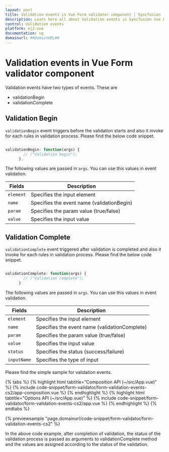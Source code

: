```yaml
---
layout: post
title: Validation events in Vue Form validator component | Syncfusion
description: Learn here all about Validation events in Syncfusion Vue Form validator component of Syncfusion Essential JS 2 and more.
control: Validation events 
platform: ej2-vue
documentation: ug
domainurl: ##DomainURL##
---
```


# Validation events in Vue Form validator component

Validation events have two types of events. These are

* validationBegin
* validationComplete

## Validation Begin

`validationBegin` event triggers before the validation starts and also it invoke for each rules in validation process. Please find the below code snippet.

```ts

validationBegin: function(args) {
        // ("Validation begin");
      },
```

The following values are passed in `args`. You can use this values in event validation.

| Fields  | Description |
|---------|-------------|
|`element`| Specifies the input element |
|`name`   | Specifies the event name (validationBegin)  |
|`param`  | Specifies the param value (true/false)  |
|`value`  | Specifies the input value  |

## Validation Complete

`validationComplete` event triggered after validation is completed and also it invoke  for each rules in validation process. Please find the below code snippet.

```ts

validationComplete: function(args) {
        // ("Validation complete");
      }
```

The following values are passed in `args`. You can use this values in event validation.

| Fields  | Description |
|---------|-------------|
|`element`| Specifies the input element |
|`name`   | Specifies the event name (validationComplete)  |
|`param`  | Specifies the param value (true/false)  |
|`value`  | Specifies the input value  |
|`status` | Specifies the status (success/failure) |
|`inputName` | Specifies the type of input  |

Please find the simple sample for validation events.

{% tabs %}
{% highlight html tabtitle="Composition API (~/src/App.vue)" %}
{% include code-snippet/form-validator/form-validation-events-cs2/app-composition.vue %}
{% endhighlight %}
{% highlight html tabtitle="Options API (~/src/App.vue)" %}
{% include code-snippet/form-validator/form-validation-events-cs2/app.vue %}
{% endhighlight %}
{% endtabs %}
        
{% previewsample "page.domainurl/code-snippet/form-validator/form-validation-events-cs2" %}

In the above code example, after completion of validation, the status of the validation process is passed as arguments to validationComplete method and the values are assigned according to the status of the validation.